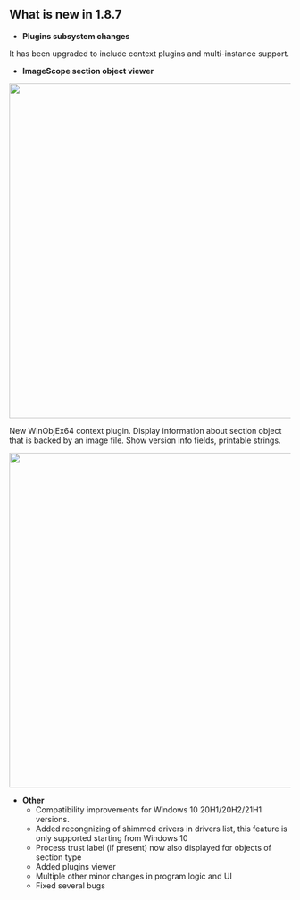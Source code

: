 
## What is new in 1.8.7

 - **Plugins subsystem changes**

It has been upgraded to include context plugins and multi-instance support.

 - **ImageScope section object viewer**

<img src="https://raw.githubusercontent.com/hfiref0x/WinObjEx64/master/Screenshots/ImsSection.png" width="600" />

New WinObjEx64 context plugin. Display information about section object that is backed by an image file. Show version info fields, printable strings.

<img src="https://raw.githubusercontent.com/hfiref0x/WinObjEx64/master/Screenshots/ImsStrings.png" width="600" />


 - **Other**
   + Compatibility improvements for Windows 10 20H1/20H2/21H1 versions.
   + Added recongnizing of shimmed drivers in drivers list, this feature is only supported starting from Windows 10
   + Process trust label (if present) now also displayed for objects of section type
   + Added plugins viewer
   + Multiple other minor changes in program logic and UI
   + Fixed several bugs
